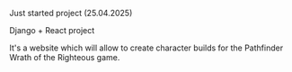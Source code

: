 Just started project (25.04.2025)

Django + React project

It's a website which will allow to create character builds for the Pathfinder Wrath of the Righteous game.
